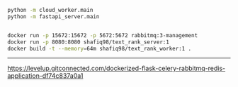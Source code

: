```bash
python -m cloud_worker.main
python -m fastapi_server.main

```

```bash

docker run -p 15672:15672 -p 5672:5672 rabbitmq:3-management
docker run -p 8080:8080 shafiq98/text_rank_server:1
docker build -t --memory=64m shafiq98/text_rank_worker:1 .
```

---
https://levelup.gitconnected.com/dockerized-flask-celery-rabbitmq-redis-application-df74c837a0a1